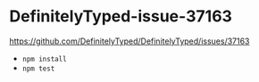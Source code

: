 # DefinitelyTyped-issue-37163
https://github.com/DefinitelyTyped/DefinitelyTyped/issues/37163

- `npm install`
- `npm test`